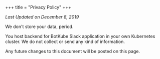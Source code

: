 +++
title = "Privacy Policy"
+++

*Last Updated on December 8, 2019*

We don't store your data, period. 

You host backend for BotKube Slack application in your own Kubernetes cluster. We do not collect or send any kind of information.

Any future changes to this document will be posted on this page. 
